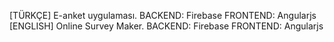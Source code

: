[TÜRKÇE]
E-anket uygulaması. BACKEND: Firebase FRONTEND: Angularjs
[ENGLISH]
Online Survey Maker. BACKEND: Firebase FRONTEND: Angularjs

